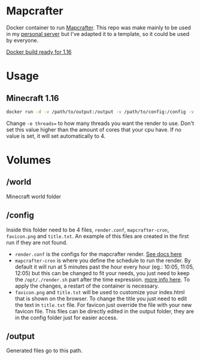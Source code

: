 # Mapcrafter
Docker container to run [Mapcrafter](https://mapcrafter.org).
This repo was make mainly to be used in my [personal server](https://map.confusion.pt/) but I've adapted it to a template, so it could be used by everyone.

[Docker build ready for 1.16](https://hub.docker.com/r/dinip/mapcrafter)

# Usage
## Minecraft 1.16
```bash
docker run -d -v /path/to/output:/output -v /path/to/config:/config -v /path/to/world:/world -e threads=4 --name mapcrafter dinip/mapcrafter:world116
```
Change `-e threads=` to how many threads you want the render to use. Don't set this value higher than the amount of cores that your cpu have. If no value is set, it will set automatically to 4. 

# Volumes

## /world
Minecraft world folder

## /config
Inside this folder need to be 4 files, `render.conf`, `mapcrafter-cron`, `favicon.png` and `title.txt`. An example of this files are created in the first run if they are not found.
- `render.conf` is the configs for the mapcrafter render. [See docs here](https://docs.mapcrafter.org/builds/stable/configuration.html)
- `mapcrafter-cron` is where you define the schedule to run the render. By default it will run at 5 minutes past the hour every hour (eg.: 10:05, 11:05, 12:05) but this can be changed to fit your needs, you just need to keep the `/opt/./render.sh` part after the time expression. [more info here](https://crontab-generator.org/). To apply the changes, a restart of the container is necessary.
- `favicon.png` and `title.txt` will be used to customize your index.html that is shown on the browser. To change the title you just need to edit the text in `title.txt` file. For favicon just override the file with your new favicon file. This files can be directly edited in the output folder, they are in the config folder just for easier access.

## /output
Generated files go to this path.
